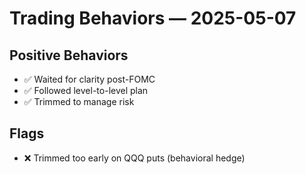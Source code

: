 # Trading Behaviors — 2025-05-07

## Positive Behaviors
- ✅ Waited for clarity post-FOMC
- ✅ Followed level-to-level plan
- ✅ Trimmed to manage risk

## Flags
- ❌ Trimmed too early on QQQ puts (behavioral hedge)
